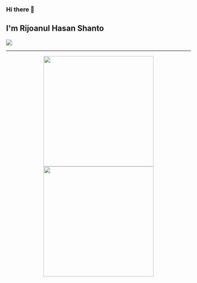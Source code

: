 ### Hi there 👋

## I'm Rijoanul Hasan Shanto

![](https://komarev.com/ghpvc/?username=Rijoanul-Shanto&color=blue)

---

<p align="center">
<img src="https://camo.githubusercontent.com/9e342bd35a241b71d3e030508048a7afcd2152475a3def94e59473ea67d68ca8/68747470733a2f2f6c6974746c652e6b796c6572636f6e7761792e636f6d2f696d616765732f676f6c616e672d776861742e676966" width="300" data-canonical-src="https://little.kylerconway.com/images/golang-what.gif" style="max-width:100%;">

<img src="https://camo.githubusercontent.com/c1c93f9eb67d41cd3ab567824405631bbec58b7d9ea37496a485cb3b3a71d5a2/68747470733a2f2f696e74726f2e727573746272696467652e636f6d2f696d672f6665727269732e676966" width="300" data-canonical-src="https://intro.rustbridge.com/img/ferris.gif" style="max-width:100%;">
</p>

<!-- <p align="center">
  <img src="https://media.giphy.com/media/dxn6fRlTIShoeBr69N/giphy.gif">
</p>
 -->
<!-- <a href="https://github.com/Rijoanul-Shanto">
    <img align="left" src="https://github-readme-stats.vercel.app/api/top-langs/?username=Rijoanul-Shanto&title_color=002573&text_color=002573" />
</a>
<a href="https://github.com/Rijoanul-Shanto">
    <img src="https://github-readme-stats.vercel.app/api?username=Rijoanul-Shanto&title_color=002573&show_icons=true&3&icon_color=28057D" />
</a>
<hr> -->

<!--
**Rijoanul-Shanto/Rijoanul-Shanto** is a ✨ _special_ ✨ repository because its `README.md` (this file) appears on your GitHub profile.

Here are some ideas to get you started:

- 🔭 I’m currently working on ...
- 🌱 I’m currently learning ...
- 👯 I’m looking to collaborate on ...
- 🤔 I’m looking for help with ...
- 💬 Ask me about ...
- 📫 How to reach me: ...
- 😄 Pronouns: ...
- ⚡ Fun fact: ...
-->
